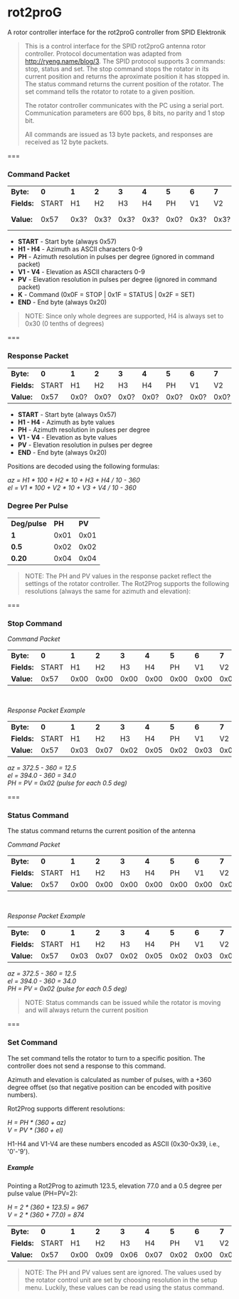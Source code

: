 # rot2proG
A rotor controller interface for the rot2proG controller from SPID Elektronik<br>

> This is a control interface for the SPID rot2proG antenna rotor controller. Protocol documentation was adapted from http://ryeng.name/blog/3. The SPID protocol supports 3 commands: stop, status and set. The stop command stops the rotator in its current position and returns the aproximate position it has stopped in. The status command returns the current position of the rotator. The set command tells the rotator to rotate to a given position.
>
> The rotator controller communicates with the PC using a serial port. Communication parameters are 600 bps, 8 bits, no parity and 1 stop bit.
>
> All commands are issued as 13 byte packets, and responses are received as 12 byte packets.

===

<h3>Command Packet</h3>
<table>
  <tr>
    <td><b>Byte:</td>
    <td><b>0</td>
    <td><b>1</td>
    <td><b>2</td>
    <td><b>3</td>
    <td><b>4</td>
    <td><b>5</td>
    <td><b>6</td>
    <td><b>7</td>
    <td><b>8</td>
    <td><b>9</td>
    <td><b>10</td>
    <td><b>11</td>
    <td><b>12</td>
  </tr>
  <tr>
    <td><b>Fields:</td>
    <td>START</td>
    <td>H1</td>
    <td>H2</td>
    <td>H3</td>
    <td>H4</td>
    <td>PH</td>
    <td>V1</td>
    <td>V2</td>
    <td>V3</td>
    <td>V4</td>
    <td>PV</td>
    <td>K</td>
    <td>END</td>
  </tr>
  <tr>
    <td><b>Value:</td>
    <td>0x57</td>
    <td>0x3?</td>
    <td>0x3?</td>
    <td>0x3?</td>
    <td>0x3?</td>
    <td>0x0?</td>
    <td>0x3?</td>
    <td>0x3?</td>
    <td>0x3?</td>
    <td>0x3?</td>
    <td>0x0?</td>
    <td>0x?F</td>
    <td>0x20</td>
  </tr>
</table>

* <b>START</b> - Start byte (always 0x57)
* <b>H1 - H4</b> - Azimuth as ASCII characters 0-9
* <b>PH</b> - Azimuth resolution in pulses per degree (ignored in command packet)
* <b>V1 - V4</b> - Elevation as ASCII characters 0-9
* <b>PV</b> - Elevation resolution in pulses per degree (ignored in command packet)
* <b>K</b> - Command (0x0F = STOP | 0x1F = STATUS | 0x2F = SET)
* <b>END</b> - End byte (always 0x20)

> NOTE: Since only whole degrees are supported, H4 is always set to 0x30 (0 tenths of degrees)

===
<h3>Response Packet</h3>
<table>
  <tr>
    <td><b>Byte:</td>
    <td><b>0</td>
    <td><b>1</td>
    <td><b>2</td>
    <td><b>3</td>
    <td><b>4</td>
    <td><b>5</td>
    <td><b>6</td>
    <td><b>7</td>
    <td><b>8</td>
    <td><b>9</td>
    <td><b>10</td>
    <td><b>11</td>
  </tr>
  <tr>
    <td><b>Fields:</td>
    <td>START</td>
    <td>H1</td>
    <td>H2</td>
    <td>H3</td>
    <td>H4</td>
    <td>PH</td>
    <td>V1</td>
    <td>V2</td>
    <td>V3</td>
    <td>V4</td>
    <td>PV</td>
    <td>END</td>
  </tr>
  <tr>
    <td><b>Value:</td>
    <td>0x57</td>
    <td>0x0?</td>
    <td>0x0?</td>
    <td>0x0?</td>
    <td>0x0?</td>
    <td>0x0?</td>
    <td>0x0?</td>
    <td>0x0?</td>
    <td>0x0?</td>
    <td>0x0?</td>
    <td>0x0?</td>
    <td>0x20</td>
  </tr>
</table>

* <b>START</b> - Start byte (always 0x57)
* <b>H1 - H4</b> - Azimuth as byte values
* <b>PH</b> - Azimuth resolution in pulses per degree
* <b>V1 - V4</b> - Elevation as byte values
* <b>PV</b> - Elevation resolution in pulses per degree
* <b>END</b> - End byte (always 0x20)

Positions are decoded using the following formulas:

  _az = H1 * 100 + H2 * 10 + H3 + H4 / 10 - 360_ <br>
  _el = V1 * 100 + V2 * 10 + V3 + V4 / 10 - 360_

<h3>Degree Per Pulse</h3>
<table>
  <tr>
    <td><b>Deg/pulse</td>
    <td><b>PH</td>
    <td><b>PV</td>
  </tr>
  <tr>
    <td><b>1</td>
    <td>0x01</td>
    <td>0x01</td>
  </tr>
  <tr>
    <td><b>0.5</td>
    <td>0x02</td>
    <td>0x02</td>
  </tr>
  <tr>
    <td><b>0.20</td>
    <td>0x04</td>
    <td>0x04</td>
  </tr>
</table>

> NOTE: The PH and PV values in the response packet reflect the settings of the rotator controller. The Rot2Prog supports the following resolutions (always the same for azimuth and elevation):

===
<h3>Stop Command</h3>

_Command Packet_

<table>
  <tr>
    <td><b>Byte:</td>
    <td><b>0</td>
    <td><b>1</td>
    <td><b>2</td>
    <td><b>3</td>
    <td><b>4</td>
    <td><b>5</td>
    <td><b>6</td>
    <td><b>7</td>
    <td><b>8</td>
    <td><b>9</td>
    <td><b>10</td>
    <td><b>11</td>
    <td><b>12</tb>
  </tr>
  <tr>
    <td><b>Fields:</td>
    <td>START</td>
    <td>H1</td>
    <td>H2</td>
    <td>H3</td>
    <td>H4</td>
    <td>PH</td>
    <td>V1</td>
    <td>V2</td>
    <td>V3</td>
    <td>V4</td>
    <td>PV</td>
    <td>K</td>
    <td>END</td>
  </tr>
  <tr>
    <td><b>Value:</td>
    <td>0x57</td>
    <td>0x00</td>
    <td>0x00</td>
    <td>0x00</td>
    <td>0x00</td>
    <td>0x00</td>
    <td>0x00</td>
    <td>0x00</td>
    <td>0x00</td>
    <td>0x00</td>
    <td>0x00</td>
    <td>0x0F</td>
    <td>0x20</td>
  </tr>
</table>

<br>

_Response Packet Example_

<table>
  <tr>
    <td><b>Byte:</td>
    <td><b>0</td>
    <td><b>1</td>
    <td><b>2</td>
    <td><b>3</td>
    <td><b>4</td>
    <td><b>5</td>
    <td><b>6</td>
    <td><b>7</td>
    <td><b>8</td>
    <td><b>9</td>
    <td><b>10</td>
    <td><b>11</td>
  </tr>
  <tr>
    <td><b>Fields:</td>
    <td>START</td>
    <td>H1</td>
    <td>H2</td>
    <td>H3</td>
    <td>H4</td>
    <td>PH</td>
    <td>V1</td>
    <td>V2</td>
    <td>V3</td>
    <td>V4</td>
    <td>PV</td>
    <td>END</td>
  </tr>
  <tr>
    <td><b>Value:</td>
    <td>0x57</td>
    <td>0x03</td>
    <td>0x07</td>
    <td>0x02</td>
    <td>0x05</td>
    <td>0x02</td>
    <td>0x03</td>
    <td>0x09</td>
    <td>0x04</td>
    <td>0x00</td>
    <td>0x02</td>
    <td>0x20</td>
  </tr>
</table>

_az = 372.5 - 360 = 12.5_ <br>
_el = 394.0 - 360 = 34.0_ <br>
_PH = PV = 0x02 (pulse for each 0.5 deg)_

===
<h3>Status Command</h3>
The status command returns the current position of the antenna

_Command Packet_

<table>
  <tr>
    <td><b>Byte:</td>
    <td><b>0</td>
    <td><b>1</td>
    <td><b>2</td>
    <td><b>3</td>
    <td><b>4</td>
    <td><b>5</td>
    <td><b>6</td>
    <td><b>7</td>
    <td><b>8</td>
    <td><b>9</td>
    <td><b>10</td>
    <td><b>11</td>
    <td><b>12</tb>
  </tr>
  <tr>
    <td><b>Fields:</td>
    <td>START</td>
    <td>H1</td>
    <td>H2</td>
    <td>H3</td>
    <td>H4</td>
    <td>PH</td>
    <td>V1</td>
    <td>V2</td>
    <td>V3</td>
    <td>V4</td>
    <td>PV</td>
    <td>K</td>
    <td>END</td>
  </tr>
  <tr>
    <td><b>Value:</td>
    <td>0x57</td>
    <td>0x00</td>
    <td>0x00</td>
    <td>0x00</td>
    <td>0x00</td>
    <td>0x00</td>
    <td>0x00</td>
    <td>0x00</td>
    <td>0x00</td>
    <td>0x00</td>
    <td>0x00</td>
    <td>0x1F</td>
    <td>0x20</td>
  </tr>
</table>

<br>

_Response Packet Example_

<table>
  <tr>
    <td><b>Byte:</td>
    <td><b>0</td>
    <td><b>1</td>
    <td><b>2</td>
    <td><b>3</td>
    <td><b>4</td>
    <td><b>5</td>
    <td><b>6</td>
    <td><b>7</td>
    <td><b>8</td>
    <td><b>9</td>
    <td><b>10</td>
    <td><b>11</td>
  </tr>
  <tr>
    <td><b>Fields:</td>
    <td>START</td>
    <td>H1</td>
    <td>H2</td>
    <td>H3</td>
    <td>H4</td>
    <td>PH</td>
    <td>V1</td>
    <td>V2</td>
    <td>V3</td>
    <td>V4</td>
    <td>PV</td>
    <td>END</td>
  </tr>
  <tr>
    <td><b>Value:</td>
    <td>0x57</td>
    <td>0x03</td>
    <td>0x07</td>
    <td>0x02</td>
    <td>0x05</td>
    <td>0x02</td>
    <td>0x03</td>
    <td>0x09</td>
    <td>0x04</td>
    <td>0x00</td>
    <td>0x02</td>
    <td>0x20</td>
  </tr>
</table>

_az = 372.5 - 360 = 12.5_ <br>
_el = 394.0 - 360 = 34.0_ <br>
_PH = PV = 0x02 (pulse for each 0.5 deg)_

> NOTE: Status commands can be issued while the rotator is moving and will always return the current position

===
<h3>Set Command</h3>
The set command tells the rotator to turn to a specific position. The controller does not send a response to this command.

Azimuth and elevation is calculated as number of pulses, with a +360 degree offset (so that negative position can be encoded with positive numbers).

Rot2Prog supports different resolutions:

_H = PH * (360 + az)_ <br>
_V = PV * (360 + el)_

H1-H4 and V1-V4 are these numbers encoded as ASCII (0x30-0x39, i.e., '0'-'9').

<h5>Example</h5>
Pointing a Rot2Prog to azimuth 123.5, elevation 77.0 and a 0.5 degree per pulse value (PH=PV=2):

_H = 2 * (360 + 123.5) = 967_ <br>
_V = 2 * (360 + 77.0) = 874_

<table>
  <tr>
    <td><b>Byte:</td>
    <td><b>0</td>
    <td><b>1</td>
    <td><b>2</td>
    <td><b>3</td>
    <td><b>4</td>
    <td><b>5</td>
    <td><b>6</td>
    <td><b>7</td>
    <td><b>8</td>
    <td><b>9</td>
    <td><b>10</td>
    <td><b>11</td>
    <td><b>12</tb>
  </tr>
  <tr>
    <td><b>Fields:</td>
    <td>START</td>
    <td>H1</td>
    <td>H2</td>
    <td>H3</td>
    <td>H4</td>
    <td>PH</td>
    <td>V1</td>
    <td>V2</td>
    <td>V3</td>
    <td>V4</td>
    <td>PV</td>
    <td>K</td>
    <td>END</td>
  </tr>
  <tr>
    <td><b>Value:</td>
    <td>0x57</td>
    <td>0x00</td>
    <td>0x09</td>
    <td>0x06</td>
    <td>0x07</td>
    <td>0x02</td>
    <td>0x00</td>
    <td>0x08</td>
    <td>0x07</td>
    <td>0x04</td>
    <td>0x02</td>
    <td>0x2F</td>
    <td>0x20</td>
  </tr>
</table>

>NOTE: The PH and PV values sent are ignored. The values used by the rotator control unit are set by choosing resolution in the setup menu. Luckily, these values can be read using the status command.

